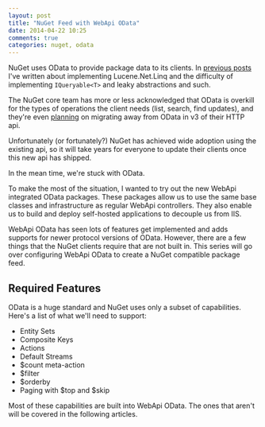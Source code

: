 ```yaml
---
layout: post
title: "NuGet Feed with WebApi OData"
date: 2014-04-22 10:25
comments: true
categories: nuget, odata
---
```


NuGet uses OData to provide package data to its clients. In
[previous posts](/blog/2012/03/29/Getting-Started-With-Relinq/)
I've written about implementing Lucene.Net.Linq and the difficulty
of implementing `IQueryable<T>` and leaky abstractions and such.

The NuGet core team has more or less acknowledged that OData is overkill
for the types of operations the client needs (list, search, find updates),
and they're even [planning](https://github.com/NuGet/NuGetGallery/issues/595)
on migrating away from OData in v3 of their HTTP api.

Unfortunately (or fortunately?) NuGet has achieved wide adoption using
the existing api, so it will take years for everyone to update their clients
once this new api has shipped.

In the mean time, we're stuck with OData.

To make the most of the situation, I wanted to try out the new WebApi
integrated OData packages. These packages allow us to use the same base classes
and infrastructure as regular WebApi controllers. They also enable us
to build and deploy self-hosted applications to decouple us from IIS.

WebApi OData has seen lots of features get implemented and adds supports
for newer protocol versions of OData. However, there are a few things that
the NuGet clients require that are not built in. This series will
go over configuring WebApi OData to create a NuGet compatible package feed.

## Required Features

OData is a huge standard and NuGet uses only a subset of capabilities.
Here's a list of what we'll need to support:

* Entity Sets
* Composite Keys
* Actions
* Default Streams
* $count meta-action
* $filter
* $orderby
* Paging with $top and $skip

Most of these capabilities are built into WebApi OData.
The ones that aren't will be covered in the following articles.
